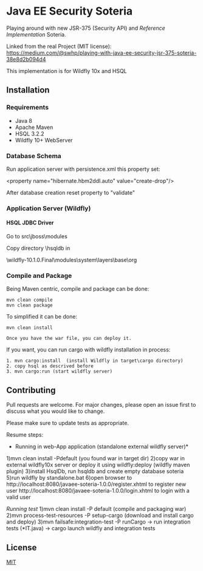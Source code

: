 # Java EE Security Soteria

Playing around with new JSR-375 (Security API) and _Reference Implementation_ Soteria.

Linked from the real Project (MIT license):
https://medium.com/@swhp/playing-with-java-ee-security-jsr-375-soteria-38e8d2b094d4

This implementation is for Wildfly 10x and HSQL

## Installation

### Requirements
* Java 8
* Apache Maven
* HSQL 3.2.2
* Wildfly 10+ WebServer

### Database Schema
Run application server with persistence.xml this property set:

 &lt;property name="hibernate.hbm2ddl.auto" value="create-drop"/&gt;

After database creation reset property to "validate"


### Application Server (Wildfly)

#### HSQL JDBC Driver

Go to src\jboss\modules

Copy directory \hsqldb in

\wildfly-10.1.0.Final\modules\system\layers\base\org



### Compile and Package
Being Maven centric, compile and package can be done:

```
mvn clean compile
mvn clean package
```

To simplified it can be done:

```
mvn clean install

Once you have the war file, you can deploy it.

```
If you want, you can run cargo with wildfly installation in process:

```
1. mvn cargo:install  (install Wildfly in target\cargo directory)
2. copy hsql as descrived before
3. mvn cargo:run (start wildfly server)
```

## Contributing
Pull requests are welcome. For major changes, please open an issue first to discuss what you would
like to change.

Please make sure to update tests as appropriate.

Resume steps:

* Running in web-App application (standalone external wildfly server)*

1)mvn clean install -Pdefault (you found war in target dir)
2)copy war in external wildfly10x server or deploy it using wildfly:deploy (wildfly maven plugin)
3)install HsqlDb, run hsqldb and create empty database soteria
5)run wildfly by standalone.bat
6)open browser to
http://localhost:8080/javaee-soteria-1.0.0/register.xhtml to register new user
http://localhost:8080/javaee-soteria-1.0.0/login.xhtml to login with a valid user

*Running test*
1)mvn clean install -P default (compile and packaging war)
2)mvn process-test-resources -P setup-cargo (download and install cargo and deploy)
3)mvn failsafe:integration-test -P runCargo -> run integration tests (*IT.java) -> cargo launch wildfly and integration tests

## License
[MIT](https://choosealicense.com/licenses/mit/)
